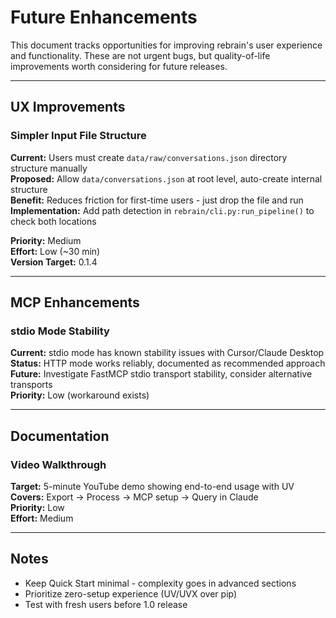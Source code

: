 # Future Enhancements

This document tracks opportunities for improving rebrain's user experience and functionality. These are not urgent bugs, but quality-of-life improvements worth considering for future releases.

---

## UX Improvements

### Simpler Input File Structure
**Current:** Users must create `data/raw/conversations.json` directory structure manually  
**Proposed:** Allow `data/conversations.json` at root level, auto-create internal structure  
**Benefit:** Reduces friction for first-time users - just drop the file and run  
**Implementation:** Add path detection in `rebrain/cli.py:run_pipeline()` to check both locations

**Priority:** Medium  
**Effort:** Low (~30 min)  
**Version Target:** 0.1.4

---

## MCP Enhancements

### stdio Mode Stability
**Current:** stdio mode has known stability issues with Cursor/Claude Desktop  
**Status:** HTTP mode works reliably, documented as recommended approach  
**Future:** Investigate FastMCP stdio transport stability, consider alternative transports  
**Priority:** Low (workaround exists)

---

## Documentation

### Video Walkthrough
**Target:** 5-minute YouTube demo showing end-to-end usage with UV  
**Covers:** Export → Process → MCP setup → Query in Claude  
**Priority:** Low  
**Effort:** Medium

---

## Notes

- Keep Quick Start minimal - complexity goes in advanced sections
- Prioritize zero-setup experience (UV/UVX over pip)
- Test with fresh users before 1.0 release

